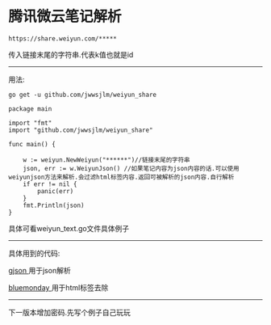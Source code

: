 # 腾讯微云笔记解析

```
https://share.weiyun.com/*****
```

传入链接末尾的字符串.代表k值也就是id

---

用法:

```
go get -u github.com/jwwsjlm/weiyun_share
```

```golang
package main

import "fmt"
import "github.com/jwwsjlm/weiyun_share"

func main() {

	w := weiyun.NewWeiyun("******")//链接末尾的字符串
	json, err := w.WeiyunJson() //如果笔记内容为json内容的话.可以使用weiyunjson方法来解析.会过滤html标签内容.返回可被解析的json内容.自行解析
	if err != nil {
		panic(err)
	}
	fmt.Println(json)
}

```

具体可看weiyun_text.go文件具体例子

---

具体用到的代码:

[gjson ](https://github.com/tidwall/gjson "gjson")用于json解析

[bluemonday ](https://github.com/microcosm-cc/bluemonday "bluemonday ")用于html标签去除

---

下一版本增加密码.先写个例子自己玩玩
